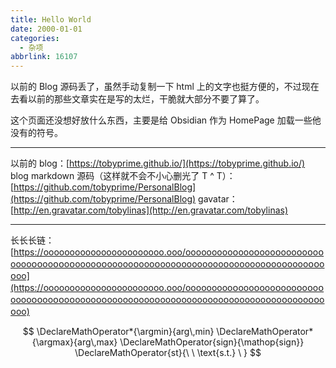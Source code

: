 ```yaml
---
title: Hello World
date: 2000-01-01
categories:
  - 杂项
abbrlink: 16107
---
```

以前的 Blog 源码丢了，虽然手动复制一下 html 上的文字也挺方便的，不过现在去看以前的那些文章实在是写的太烂，干脆就大部分不要了算了。

这个页面还没想好放什么东西，主要是给 Obsidian 作为 HomePage 加载一些他没有的符号。

---
以前的 blog：[https://tobyprime.github.io/](https://tobyprime.github.io/)
blog markdown 源码（这样就不会不小心删光了 T ^ T）：[https://github.com/tobyprime/PersonalBlog](https://github.com/tobyprime/PersonalBlog)
gavatar：[http://en.gravatar.com/tobylinas](http://en.gravatar.com/tobylinas)

---
长长长链：[https://ooooooooooooooooooooooo.ooo/ooooοооoοᴏοoοᴏοoοᴏooοᴏoᴏoᴏооoоᴏᴏoоᴏᴏοᴏοoοоᴏᴏοоoоοᴏоοοᴏooοᴏoоοооοοоᴏοοоοοoоᴏоοᴏοoοоᴏᴏοᴏoo](https://ooooooooooooooooooooooo.ooo/ooooοооoοᴏοoοᴏοoοᴏooοᴏoᴏoᴏооoоᴏᴏoоᴏᴏοᴏοoοоᴏᴏοоoоοᴏоοοᴏooοᴏoоοооοοоᴏοοоοοoоᴏоοᴏοoοоᴏᴏοᴏoo)

$$ \DeclareMathOperator*{\argmin}{arg\,min} \DeclareMathOperator*{\argmax}{arg\,max} 
\DeclareMathOperator{sign}{\mathop{sign}}
\DeclareMathOperator{st}{\ \ \text{s.t.} \  }
$$